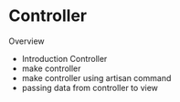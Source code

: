 <h1>Controller</h1>
<p>Overview</p>
  <ul>
  <li>Introduction Controller</li>
  <li>make controller</li>
  <li>make controller using artisan command</li>
  <li>passing data from controller to view </li>

  </ul>
